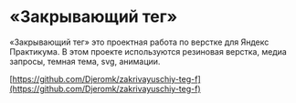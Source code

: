 # «Закрывающий тег»

«Закрывающий тег» это проектная работа по верстке для Яндекс Практикума.
В этом проекте используются резиновая верстка, медиа запросы, темная тема, svg, анимации.


[https://github.com/Djeromk/zakrivayuschiy-teg-f](https://github.com/Djeromk/zakrivayuschiy-teg-f)
